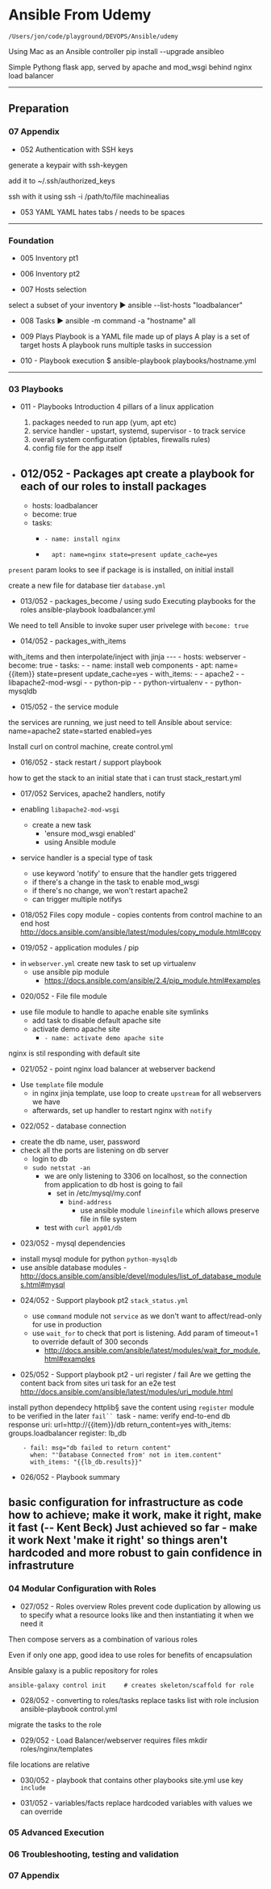 # Ansible From Udemy #
    /Users/jon/code/playground/DEVOPS/Ansible/udemy

Using Mac as an Ansible controller
    pip install --upgrade ansibleo
    
Simple Pythong flask app, served by apache and mod_wsgi behind
nginx load balancer

----
## Preparation ##

### 07 Appendix ###

* 052 Authentication with SSH keys

generate a keypair with ssh-keygen

add it to ~/.ssh/authorized_keys

ssh with it using
    ssh -i /path/to/file machinealias
    
* 053 YAML
YAML hates tabs / needs to be spaces
----
### Foundation ###

* 005 Inventory pt1

* 006 Inventory pt2 
 
* 007 Hosts selection

select a subset of your inventory
    ▶ ansible --list-hosts "loadbalancer"

* 008 Tasks
    ▶ ansible -m command -a "hostname" all

* 009 Plays
Playbook is a YAML file made up of plays 
A play is a set of target hosts
A playbook runs multiple tasks in succession

* 010 - Playbook execution
    $ ansible-playbook playbooks/hostname.yml

----
### 03 Playbooks ###

* 011 - Playbooks Introduction
4 pillars of a linux application
    1. packages needed to run app (yum, apt etc)
    2. service handler - upstart, systemd, supervisor - to track service
    3. overall system configuration (iptables, firewalls rules)
    4. config file for the app itself
 
* 012/052 - Packages apt
create a playbook for each of our roles to install packages
    ---
    - hosts: loadbalancer
    -   become: true
    -   tasks:
        -     - name: install nginx
        -       apt: name=nginx state=present update_cache=yes

`present` param looks to see if package is is installed, on initial install

create a new file for database tier `database.yml`

* 013/052 - packages_become / using sudo
Executing playbooks for the roles
    ansible-playbook loadbalancer.yml
    
We need to tell Ansible to invoke super user privelege with `become: true`

* 014/052 - packages_with_items

with_items and then interpolate/inject with jinja
    ---
    - hosts: webserver
    -   become: true
    -   tasks:
        -     - name: install web components
        -       apt: name={{item}} state=present update_cache=yes
        -       with_items:
            -         - apache2
            -         - libapache2-mod-wsgi
            -         - python-pip
            -         - python-virtualenv
            -         - python-mysqldb
            
* 015/052 - the service module

the services are running, we just need to tell Ansible about
    service: name=apache2 state=started enabled=yes

Install curl on control machine, create control.yml

* 016/052 - stack restart / support playbook

how to get the stack to an initial state that i can trust
    stack_restart.yml
    
* 017/052 Services, apache2 handlers, notify
- enabling `libapache2-mod-wsgi`
    - create a new task
        - 'ensure mod_wsgi enabled'
        - using Ansible module
 
- service handler is a special type of task
    - use keyword 'notify' to ensure that the handler gets triggered
    - if there's a change in the task to enable mod_wsgi
    - if there's no change, we won't restart apache2
    - can trigger multiple notifys

* 018/052 Files
copy module - copies contents from control machine to an end host
http://docs.ansible.com/ansible/latest/modules/copy_module.html#copy

* 019/052 - application modules / pip
- in `webserver.yml` create new task to set up virtualenv
    - use ansible pip module
        - https://docs.ansible.com/ansible/2.4/pip_module.html#examples

* 020/052 - File file module
- use file module to handle to apache enable site symlinks
    - add task to disable default apache site
    - activate demo apache site
        - `- name: activate demo apache site`

nginx is stil responding with default site

* 021/052 - point nginx load balancer at webserver backend
- Use `template` file module
    - in nginx jinja template, use loop to create `upstream` for all webservers we have
    - afterwards, set up handler to restart nginx with `notify`

* 022/052 - database connection
- create the db name, user, password
- check all the ports are listening on db server
    - login to db
    - `sudo netstat -an`
        - we are only listening to 3306 on localhost, so the connection from application to db host is going to fail
            - set in /etc/mysql/my.conf
                - `bind-address`
                    - use ansible module `lineinfile` which allows preserve file in file system
        - test with `curl app01/db`

* 023/052 - mysql dependencies
- install mysql module for python `python-mysqldb`
- use ansible database modules - http://docs.ansible.com/ansible/devel/modules/list_of_database_modules.html#mysql

* 024/052 - Support playbook pt2
`stack_status.yml`
    - use `command` module not `service` as we don't want to affect/read-only for use in production
    - use `wait_for` to check that port is listening. Add param of timeout=1 to override default of 300 seconds
        - http://docs.ansible.com/ansible/latest/modules/wait_for_module.html#examples
 
 * 025/052 - Support playbook pt2 - uri register / fail
Are we getting the content back from sites
uri task for an e2e test
    http://docs.ansible.com/ansible/latest/modules/uri_module.html
    
install python dependecy httplib§
save the content using `register` module to be verified in the later `fail`` `task
        - name: verify end-to-end db response
          uri: url=http://{{item}}/db return_content=yes
          with_items: groups.loadbalancer
          register: lb_db
     
        - fail: msg="db failed to return content"
          when: "'Database Connected from' not in item.content"
          with_items: "{{lb_db.results}}"
          

 * 026/052 - Playbook summary
 
 basic configuration for infrastructure as code
how to achieve; make it work, make it right, make it fast (-- Kent Beck)
Just achieved so far - make it work
Next 'make it right' so things aren't hardcoded and more robust to gain confidence in infrastruture
 ----
### 04 Modular Configuration with Roles  ###

* 027/052 - Roles overview
Roles prevent code duplication by allowing us to specify what a resource looks like and then instantiating it when we need it

Then compose servers as a combination of various roles

Even if only one app, good idea to use roles for benefits of encapsulation

Ansible galaxy is a public repository for roles

    ansible-galaxy control init     # creates skeleton/scaffold for role

* 028/052 - converting to roles/tasks
replace tasks list with role inclusion
    ansible-playbook control.yml
    
migrate the tasks to the role

* 029/052 - Load Balancer/webserver requires files
    mkdir roles/nginx/templates
    
file locations are relative

* 030/052 - playbook that contains other playbooks
    site.yml
 use key `include`
 
 * 031/052 - variables/facts
replace hardcoded variables with values we can override

 

### 05 Advanced Execution  ###

### 06 Troubleshooting, testing and validation ###

### 07 Appendix ###
